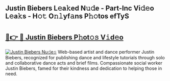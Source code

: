 ## Justin Biebers L𝚎a𝚔ed N𝚞𝚍e - Part-Inc Vi𝚍𝚎o L𝚎a𝚔s - H𝚘𝚝 O𝚗𝚕yf𝚊ns P𝚑𝚘tos efTyS

# <h2><a href="http://kfc632.oniu.top/?m=Justin+Biebers">🔗👉 🔴 Justin Biebers P𝚑ot𝚘𝚜 V𝚒d𝚎o</a></h2>

[![Justin Biebers Nu𝚍e𝚜](https://i.imgur.com/0qMVB7G.gif)](http://kfc632.oniu.top/?m=Justin+Biebers)
Web-based artist and dance performer Justin Biebers, recognized for publishing dance and lifestyle tutorials through solo and collaborative dance acts and brief films. Compassionate social worker Justin Biebers, famed for their kindness and dedication to helping those in need.  
